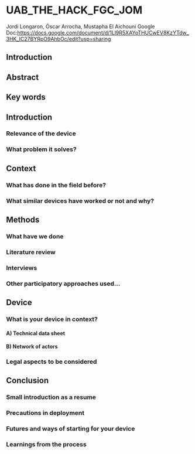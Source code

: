 # UAB_THE_HACK_FGC_JOM
Jordi Longaron, Óscar Arrocha, Mustapha El Aichouni
Google Doc:https://docs.google.com/document/d/1Ll9R5XAYoTHUCwEV8KzYTdw_3HK_IC27BYRpO9AhbOc/edit?usp=sharing
## Introduction
## Abstract
## Key words
## Introduction
### Relevance of the device
### What problem it solves?
## Context
### What has done in the field before? 
### What similar devices have worked or not and why?
	
## Methods

### What have we done

### Literature review

### Interviews

### Other participatory approaches used...

## Device

### What is your device in context?

#### A) Technical data sheet

#### B) Network of actors 

### Legal aspects to be considered

## Conclusion

### Small introduction as a resume

### Precautions in deployment

### Futures and ways of starting for your device

### Learnings from the process

